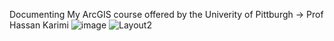 Documenting My ArcGIS course offered by the Univerity of Pittburgh -> Prof Hassan Karimi
![image](https://github.com/user-attachments/assets/9289dc95-92f2-4941-84b6-b14569bcafec)
![Layout2](https://github.com/user-attachments/assets/d940a871-a814-4c94-87e5-f49920fdb6e4)
